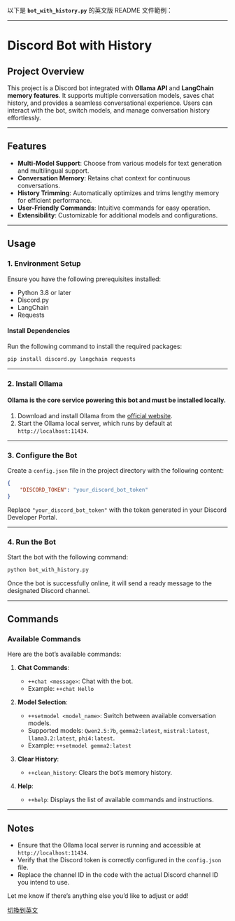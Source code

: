 以下是 **`bot_with_history.py`** 的英文版 README 文件範例：

---

# Discord Bot with History

## Project Overview
This project is a Discord bot integrated with **Ollama API** and **LangChain memory features**. It supports multiple conversation models, saves chat history, and provides a seamless conversational experience. Users can interact with the bot, switch models, and manage conversation history effortlessly.

---

## Features
- **Multi-Model Support**: Choose from various models for text generation and multilingual support.
- **Conversation Memory**: Retains chat context for continuous conversations.
- **History Trimming**: Automatically optimizes and trims lengthy memory for efficient performance.
- **User-Friendly Commands**: Intuitive commands for easy operation.
- **Extensibility**: Customizable for additional models and configurations.

---

## Usage

### 1. Environment Setup
Ensure you have the following prerequisites installed:
- Python 3.8 or later
- Discord.py
- LangChain
- Requests

#### Install Dependencies
Run the following command to install the required packages:
```bash
pip install discord.py langchain requests
```

---

### 2. Install Ollama
#### Ollama is the core service powering this bot and must be installed locally.

1. Download and install Ollama from the [official website](https://ollama.ai).
2. Start the Ollama local server, which runs by default at `http://localhost:11434`.

---

### 3. Configure the Bot
Create a `config.json` file in the project directory with the following content:
```json
{
    "DISCORD_TOKEN": "your_discord_bot_token"
}
```

Replace `"your_discord_bot_token"` with the token generated in your Discord Developer Portal.

---

### 4. Run the Bot
Start the bot with the following command:
```bash
python bot_with_history.py
```

Once the bot is successfully online, it will send a ready message to the designated Discord channel.

---

## Commands

### Available Commands
Here are the bot’s available commands:

1. **Chat Commands**:
   - `++chat <message>`: Chat with the bot.
   - Example: `++chat Hello`

2. **Model Selection**:
   - `++setmodel <model_name>`: Switch between available conversation models.
   - Supported models: `Qwen2.5:7b`, `gemma2:latest`, `mistral:latest`, `llama3.2:latest`, `phi4:latest`.
   - Example: `++setmodel gemma2:latest`

3. **Clear History**:
   - `++clean_history`: Clears the bot’s memory history.

4. **Help**:
   - `++help`: Displays the list of available commands and instructions.

---

## Notes
- Ensure that the Ollama local server is running and accessible at `http://localhost:11434`.
- Verify that the Discord token is correctly configured in the `config.json` file.
- Replace the channel ID in the code with the actual Discord channel ID you intend to use.

Let me know if there’s anything else you’d like to adjust or add!

[切換到英文](README_zh.md)


